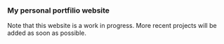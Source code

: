 ### My personal portfilio website
Note that this website is a work in progress. More recent projects will be added as soon as possible.
